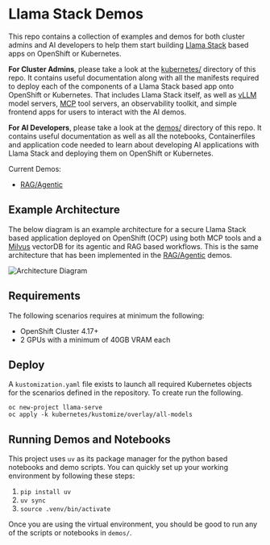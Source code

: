 # Llama Stack Demos

This repo contains a collection of examples and demos for both cluster admins and AI developers to help them start building [Llama Stack](https://github.com/meta-llama/llama-stack) based apps on OpenShift or Kubernetes.

**For Cluster Admins**, please take a look at the [kubernetes/](./kubernetes/) directory of this repo. It contains useful documentation along with all the manifests required to deploy each of the components of a Llama Stack based app onto OpenShift or Kubernetes. That includes Llama Stack itself, as well as [vLLM](https://docs.vllm.ai/en/stable/index.html) model servers, [MCP](https://github.com/modelcontextprotocol) tool servers, an observability toolkit, and simple frontend apps for users to interact with the AI demos.

**For AI Developers**, please take a look at the [demos/](./demos/) directory of this repo. It contains useful documentation as well as all the notebooks, Containerfiles and application code needed to learn about developing AI applications with Llama Stack and deploying them on OpenShift or Kubernetes.

Current Demos:

* [RAG/Agentic](./demos/rag_agentic/)

## Example Architecture
The below diagram is an example architecture for a secure Llama Stack based application deployed on OpenShift (OCP) using both MCP tools and a [Milvus](https://milvus.io/) vectorDB for its agentic and RAG based workflows. This is the same architecture that has been implemented in the [RAG/Agentic](./demos/rag_agentic/) demos.

![Architecture Diagram](./images/architecture-diagram.jpg)

## Requirements
The following scenarios requires at minimum the following:

* OpenShift Cluster 4.17+
* 2 GPUs with a minimum of 40GB VRAM each

## Deploy
A `kustomization.yaml` file exists to launch all required Kubernetes objects for the scenarios defined in the repository. To create run the following.

```
oc new-project llama-serve
oc apply -k kubernetes/kustomize/overlay/all-models
```
## Running Demos and Notebooks

This project uses `uv` as its package manager for the python based notebooks and demo scripts. You can quickly set up your working environment by following these steps:

1) `pip install uv`
2)  `uv sync`
3) `source .venv/bin/activate`

Once you are using the virtual environment, you should be good to run any of the scripts or notebooks in `demos/`.
